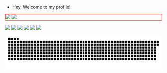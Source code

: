 - Hey, Welcome to my profile!

<div>
<span><img src="https://github-readme-stats.vercel.app/api?username=Guilherme-K-Santos&show_icons=true&theme=radical"></span>
<span><img src="https://github-readme-stats.vercel.app/api/top-langs/?username=Guilherme-K-Santos&layout=demo&theme=radical"></span>
</div>

<span><img src="https://img.shields.io/badge/HTML5-E34F26?style=for-the-badge&logo=html5&logoColor=white"></span>
<span><img src="https://img.shields.io/badge/CSS3-1572B6?style=for-the-badge&logo=css3&logoColor=white"></span>
<span><img src="https://img.shields.io/badge/JavaScript-F7DF1E?style=for-the-badge&logo=javascript&logoColor=black"></span>
<span><img src="https://img.shields.io/badge/Node.js-43853D?style=for-the-badge&logo=node.js&logoColor=white"></span>
<span><img src="https://img.shields.io/badge/Express.js-404D59?style=for-the-badge"></span>
<span><img src="https://img.shields.io/badge/Python-14354C?style=for-the-badge&logo=python&logoColor=white"></span>

![Snake animation](https://github.com/Guilherme-K-Santos/Guilherme-K-Santos/blob/output/github-contribution-grid-snake.svg)

<style>
  div {
    vertical-align: middle;
    border: 1px solid red;
  }
</style>

